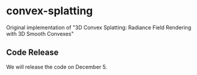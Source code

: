 # convex-splatting
Original implementation of "3D Convex Splatting: Radiance Field Rendering with 3D Smooth Convexes"

## Code Release
We will release the code on December 5.
